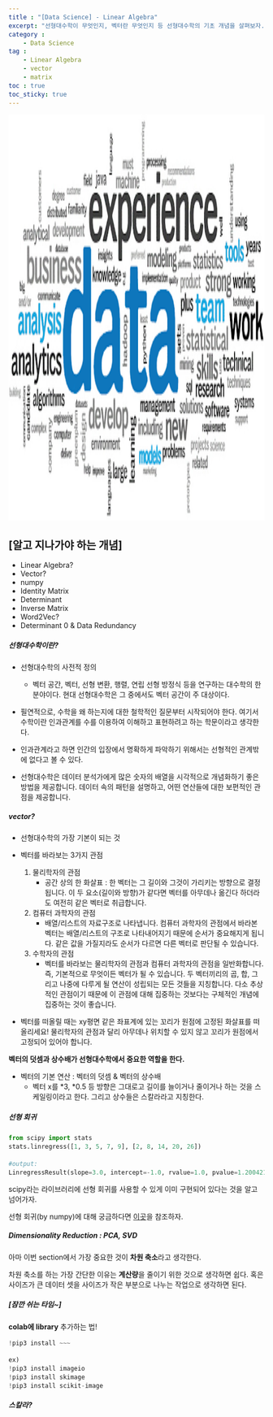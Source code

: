 ```yaml
---
title : "[Data Science] - Linear Algebra"
excerpt: "선형대수학이 무엇인지, 벡터란 무엇인지 등 선형대수학의 기초 개념을 살펴보자."
category :
    - Data Science 
tag : 
    - Linear Algebra
    - vector
    - matrix
toc : true 
toc_sticky: true
---
```


<img src='/assets/datascience.png' width = 1000 height = 800 >

## [알고 지나가야 하는 개념]
- Linear Algebra?
- Vector? 
- numpy
- Identity Matrix
- Determinant
- Inverse Matrix 
- Word2Vec?
- Determinant 0 & Data Redundancy

##### 선형대수학이란?
- 선형대수학의 사전적 정의
    - 벡터 공간, 벡터, 선형 변환, 행렬, 연립 선형 방정식 등을 연구하는 대수학의 한 분야이다. 현대 선형대수학은 그 중에서도 벡터 공간이 주 대상이다.

- 필연적으로, 수학을 왜 하는지에 대한 철학적인 질문부터 시작되어야 한다. 여기서 수학이란 인과관계를 수를 이용하여 이해하고 표현하려고 하는 학문이라고 생각한다.

- 인과관계라고 하면 인간의 입장에서 명확하게 파악하기 위해서는 선형적인 관계밖에 없다고 볼 수 있다.

- 선형대수학은 데이터 분석가에게 많은 숫자의 배열을 시각적으로 개념화하기 좋은 방법을 제공합니다. 데이터 속의 패턴을 설명하고, 어떤 연산들에 대한 보편적인 관점을 제공합니다.

##### vector?
- 선형대수학의 가장 기본이 되는 것 

- 벡터를 바라보는 3가지 관점 
    1. 물리학자의 관점 
        - 공간 상의 한 화살표 : 한 벡터는 그 길이와 그것이 가리키는 방향으로 결정됩니다. 이 두 요소(길이와 방향)가 같다면 벡터를 아무데나 옮긴다 하더라도 여전히 같은 벡터로 취급합니다.
    2. 컴퓨터 과학자의 관점
        - 배열/리스트의 자료구조로 나타냅니다. 컴퓨터 과학자의 관점에서 바라본 벡터는 배열/리스트의 구조로 나타내어지기 때문에 순서가 중요해지게 됩니다. 같은 값을 가질지라도 순서가 다르면 다른 벡터로 판단될 수 있습니다.
    3. 수학자의 관점
        - 벡터를 바라보는 물리학자의 관점과 컴퓨터 과학자의 관점을 일반화합니다. 즉, 기본적으로 무엇이든 벡터가 될 수 있습니다. 두 벡터끼리의 곱, 합, 그리고 나중에 다루게 될 연산이 성립되는 모든 것들을 지칭합니다. 다소 추상적인 관점이기 때문에 이 관점에 대해 집중하는 것보다는 구체적인 개념에 집중하는 것이 좋습니다.
    

- 벡터를 떠올릴 때는 xy평면 같은 좌표계에 있는 꼬리가 원점에 고정된 화살표를 떠올리세요! 물리학자의 관점과 달리 아무데나 위치할 수 있지 않고 꼬리가 원점에서 고정되어 있어야 합니다.

**벡터의 덧셈과 상수배가 선형대수학에서 중요한 역할을 한다.**
- 벡터의 기본 연산 : 벡터의 덧셈 & 벡터의 상수배
    - 벡터 x를 *3, *0.5 등 방향은 그대로고 길이를 늘이거나 줄이거나 하는 것을 스케일링이라고 한다. 그리고 상수들은 스칼라라고 지칭한다.


##### 선형 회귀 
```py
from scipy import stats
stats.linregress([1, 3, 5, 7, 9], [2, 8, 14, 20, 26])

#output:
LinregressResult(slope=3.0, intercept=-1.0, rvalue=1.0, pvalue=1.2004217548761408e-30, stderr=0.0)
```
scipy라는 라이브러리에 선형 회귀를 사용할 수 있게 이미 구현되어 있다는 것을 알고 넘어가자.

선형 회귀(by numpy)에 대해 궁금하다면 [이곳](https://woowabros.github.io/study/2018/08/01/linear_regression_qr.html)을 참조하자.


##### Dimensionality Reduction : PCA, SVD 
아마 이번 section에서 가장 중요한 것이 **차원 축소**라고 생각한다.

차원 축소를 하는 가장 간단한 이유는 **계산량**을 줄이기 위한 것으로 생각하면 쉽다. 혹은 사이즈가 큰 데이터 셋을 사이즈가 작은 부분으로 나누는 작업으로 생각하면 된다.


##### [잠깐 쉬는 타임~]
**colab에 library** 추가하는 법!
```py
!pip3 install ~~~ 

ex)
!pip3 install imageio
!pip3 install skimage
!pip3 install scikit-image
```
##### 스칼라?


